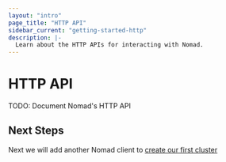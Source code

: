 ```yaml
---
layout: "intro"
page_title: "HTTP API"
sidebar_current: "getting-started-http"
description: |-
  Learn about the HTTP APIs for interacting with Nomad.
---
```


# HTTP API

TODO: Document Nomad's HTTP API

## Next Steps

Next we will add another Nomad client to [create our first cluster](cluster.html)

